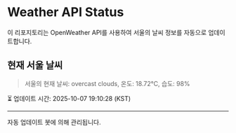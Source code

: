 
# Weather API Status

이 리포지토리는 OpenWeather API를 사용하여 서울의 날씨 정보를 자동으로 업데이트합니다.

## 현재 서울 날씨
> 서울의 현재 날씨: overcast clouds, 온도: 18.72°C, 습도: 98%

⏳ 업데이트 시간: 2025-10-07 19:10:28 (KST)

---
자동 업데이트 봇에 의해 관리됩니다.
